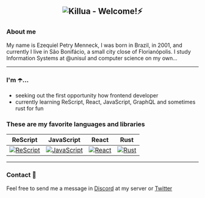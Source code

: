 <h2 align="center"><img alt="Killua" src="https://i.ibb.co/J2WtZZ3/2382786932-removebg-preview-removebg-preview.png" /> - Welcome!⚡</h2>

### About me

My name is Ezequiel Petry Menneck, I was born in Brazil, in 2001, and currently I live in São Bonifácio, a small city close of Florianópolis. I study Information Systems at @unisul and computer science on my own...

***

### I'm ☂️...

- seeking out the first opportunity how frontend developer
- currently learning ReScript, React, JavaScript, GraphQL and sometimes rust for fun

### These are my favorite languages and libraries

|              ReScript             |            JavaScript            |             React            |            Rust            |
|:--------------------------:|:--------------------------:|:--------------------------:|:--------------------------:|
| <a href="https://rescript-lang.org"><img alt="ReScript" src="https://i.ibb.co/3fj5rKg/rescript-brandmark.png"></a> | <a href="https://www.javascript.com"><img alt="JavaScript" src="https://i.ibb.co/sFh4Nb8/download-1.png"></a> | <a href="https://pt-br.reactjs.org"><img alt="React" src="https://i.ibb.co/ZSqrmNt/logo-react-icon.png"></a> | <a href="https://www.rust-lang.org/"><img alt="Rust" src="https://i.imgur.com/uHWFhbs.png"></a> |

***

### Contact 💬

Feel free to send me a message in [Discord](https://discord.gg/R6Qaabq5) at my server or [Twitter](https://twitter.com/_menneck)
